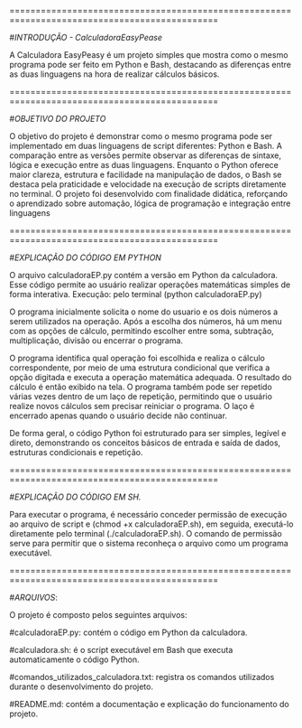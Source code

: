 ==============================================================================================

#*INTRODUÇÃO - CalculadoraEasyPease*

A Calculadora EasyPeasy é um projeto simples que mostra como o mesmo programa pode ser feito em Python e Bash, destacando as diferenças entre as duas linguagens na hora de realizar cálculos básicos.

==============================================================================================

#*OBJETIVO DO PROJETO*

O objetivo do projeto é demonstrar como o mesmo programa pode ser implementado em duas linguagens de script diferentes: Python e Bash. A comparação entre as versões permite observar as diferenças de sintaxe, lógica e execução entre as duas linguagens.
Enquanto o Python oferece maior clareza, estrutura e facilidade na manipulação de dados, o Bash se destaca pela praticidade e velocidade na execução de scripts diretamente no terminal. O projeto foi desenvolvido com finalidade didática, reforçando o aprendizado sobre automação, lógica de programação e integração entre linguagens

==============================================================================================

#*EXPLICAÇÃO DO CÓDIGO EM PYTHON*

O arquivo calculadoraEP.py contém a versão em Python da calculadora. Esse código permite ao usuário realizar operações matemáticas simples de forma interativa.
Execução: pelo terminal (python calculadoraEP.py)

O programa inicialmente solicita o nome do usuario e os dois números a serem utilizados na operação. Após a escolha dos números, há um menu com as opções de cálculo, permitindo escolher entre soma, subtração, multiplicação, divisão ou encerrar o programa. 

O programa identifica qual operação foi escolhida e realiza o cálculo correspondente, por meio de uma estrutura condicional que verifica a opção digitada e executa a operação matemática adequada. O resultado do cálculo é então exibido na tela. O programa também pode ser repetido várias vezes dentro de um laço de repetição, permitindo que o usuário realize novos cálculos sem precisar reiniciar o programa. O laço é encerrado apenas quando o usuário decide não continuar.

De forma geral, o código Python foi estruturado para ser simples, legível e direto, demonstrando os conceitos básicos de entrada e saída de dados, estruturas condicionais e repetição.

==============================================================================================

#*EXPLICAÇÃO DO CÓDIGO EM SH.*

Para executar o programa, é necessário conceder permissão de execução ao arquivo de script e (chmod +x calculadoraEP.sh), em seguida, executá-lo diretamente pelo terminal (./calculadoraEP.sh). O comando de permissão serve para permitir que o sistema reconheça o arquivo como um programa executável. 

==============================================================================================

#*ARQUIVOS*: 

O projeto é composto pelos seguintes arquivos:

#calculadoraEP.py: contém o código em Python da calculadora.

#calculadora.sh: é o script executável em Bash que executa automaticamente o código Python.

#comandos_utilizados_calculadora.txt: registra os comandos utilizados durante o desenvolvimento do projeto.

#README.md: contém a documentação e explicação do funcionamento do projeto.
